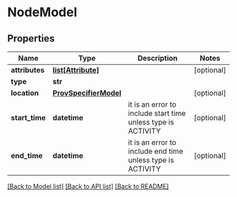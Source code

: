 # NodeModel

## Properties
Name | Type | Description | Notes
------------ | ------------- | ------------- | -------------
**attributes** | [**list[Attribute]**](Attribute.md) |  | [optional] 
**type** | **str** |  | 
**location** | [**ProvSpecifierModel**](ProvSpecifierModel.md) |  | [optional] 
**start_time** | **datetime** | it is an error to include start time unless type is ACTIVITY | [optional] 
**end_time** | **datetime** | it is an error to include end time unless type is ACTIVITY | [optional] 

[[Back to Model list]](../README.md#documentation-for-models) [[Back to API list]](../README.md#documentation-for-api-endpoints) [[Back to README]](../README.md)


